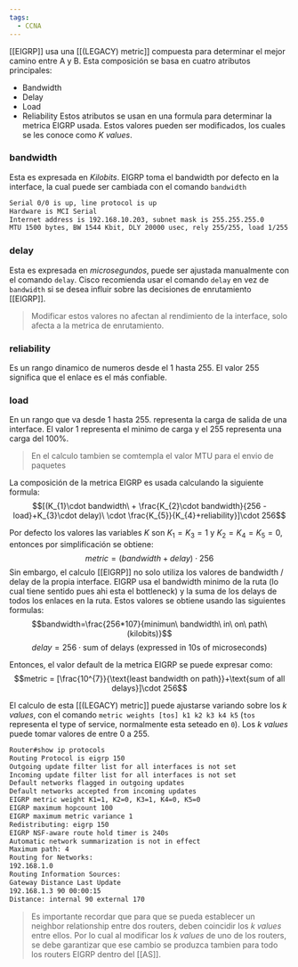 ```yaml
---
tags:
  - CCNA
---
```

[[EIGRP]] usa una [[(LEGACY) metric]] compuesta para determinar el mejor camino entre A y B. Esta composición se basa en cuatro atributos principales:
- Bandwidth
- Delay 
- Load 
- Reliability 
Estos atributos se usan en una formula para determinar la metrica EIGRP usada. Estos valores pueden ser modificados, los cuales se les conoce como _K values_. 

### bandwidth 
Esta es expresada en _Kilobits_. EIGRP toma el bandwidth por defecto en la interface, la cual puede ser cambiada con el comando `bandwidth`

``` bash
Serial 0/0 is up, line protocol is up
Hardware is MCI Serial
Internet address is 192.168.10.203, subnet mask is 255.255.255.0
MTU 1500 bytes, BW 1544 Kbit, DLY 20000 usec, rely 255/255, load 1/255
```

### delay 
Esta es expresada en _microsegundos_, puede ser ajustada manualmente con el comando `delay`. Cisco recomienda usar el comando `delay` en vez de `bandwidth` si se desea influir sobre las decisiones de enrutamiento [[EIGRP]]. 

> Modificar estos valores no afectan al rendimiento de la interface, solo afecta a la metrica de enrutamiento.

### reliability 
Es un rango dinamico de numeros desde el 1 hasta 255. El valor 255 significa que el enlace es el más confiable. 

### load 
En un rango que va desde 1 hasta 255. representa la carga de salida de una interface. El valor 1 representa el minimo de carga y el 255 representa una carga del 100%. 

> En el calculo tambien se comtempla el valor MTU para el envio de paquetes 

La composición de la metrica EIGRP es usada calculando la siguiente formula:
$$[(K_{1}\cdot bandwidth\ + \frac{K_{2}\cdot bandwidth}{256 - load}+K_{3}\cdot delay)\ \cdot \frac{K_{5}}{K_{4}+reliability}]\cdot 256$$

Por defecto los valores las variables $K$ son $K_{1}=K_{3}=1$ y $K_{2}=K_{4}=K_{5}=0$, entonces por simplificación se obtiene:
$$metric=(bandwidth +delay)\cdot 256$$
Sin embargo, el calculo [[EIGRP]] no solo utiliza los valores de bandwidth / delay de la propia interface. EIGRP usa el bandwidth minimo de la ruta (lo cual tiene sentido pues ahi esta el bottleneck) y la suma de los delays de todos los enlaces en la ruta. Estos valores se obtiene usando las siguientes formulas: 
$$bandwidth=\frac{256*107}{minimun\ bandwidth\ in\ on\ path\ (kilobits)}$$
$$delay=256\cdot \text{sum of delays (expressed in 10s of microseconds)}$$

Entonces, el valor default de la metrica EIGRP se puede expresar como:
$$metric = [\frac{10^{7}}{\text{least bandwidth on path}}+\text{sum of all delays}]\cdot 256$$

El calculo de esta [[(LEGACY) metric]] puede ajustarse variando sobre los _k values_, con el comando `metric weights [tos] k1 k2 k3 k4 k5` (`tos` representa el type of service, normalmente esta seteado en `0`). Los _k values_ puede tomar valores de entre 0 a 255. 

``` bash
Router#show ip protocols
Routing Protocol is eigrp 150
Outgoing update filter list for all interfaces is not set
Incoming update filter list for all interfaces is not set
Default networks flagged in outgoing updates
Default networks accepted from incoming updates
EIGRP metric weight K1=1, K2=0, K3=1, K4=0, K5=0
EIGRP maximum hopcount 100
EIGRP maximum metric variance 1
Redistributing: eigrp 150
EIGRP NSF-aware route hold timer is 240s
Automatic network summarization is not in effect
Maximum path: 4
Routing for Networks:
192.168.1.0
Routing Information Sources:
Gateway Distance Last Update
192.168.1.3 90 00:00:15
Distance: internal 90 external 170
```

> Es importante recordar que para que se pueda establecer un neighbor relationship entre dos routers, deben coincidir los _k values_ entre ellos. Por lo cual al modificar los _k values_ de uno de los routers, se debe garantizar que ese cambio se produzca tambien para todo los routers EIGRP dentro del [[AS]]. 
